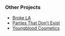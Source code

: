 ### Other Projects

- [Broke LA][broke]
- [Parties That Don’t Exist][parties]
- [Youngblood Cosmetics][ybskin]

[broke]: http://brokelafest.com
[parties]: http://partiesthatdontexist.com
[ybskin]: https://www.ybskin.com/
